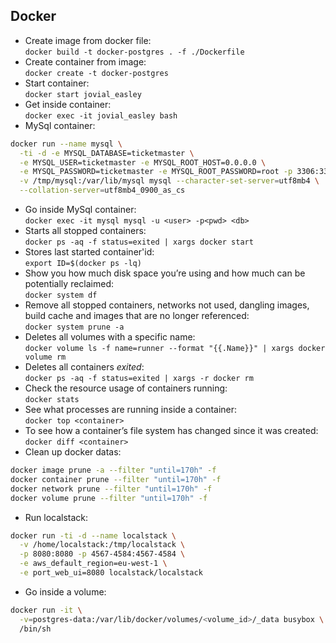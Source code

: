 ## Docker
- Create image from docker file:  
`docker build -t docker-postgres . -f ./Dockerfile`
- Create container from image:  
`docker create -t docker-postgres`
- Start container:  
`docker start jovial_easley`
- Get inside container:  
`docker exec -it jovial_easley bash`
- MySql container:
```bash
docker run --name mysql \
  -ti -d -e MYSQL_DATABASE=ticketmaster \
  -e MYSQL_USER=ticketmaster -e MYSQL_ROOT_HOST=0.0.0.0 \
  -e MYSQL_PASSWORD=ticketmaster -e MYSQL_ROOT_PASSWORD=root -p 3306:3306 \
  -v /tmp/mysql:/var/lib/mysql mysql --character-set-server=utf8mb4 \
  --collation-server=utf8mb4_0900_as_cs
```
- Go inside MySql container:  
`docker exec -it mysql mysql -u <user> -p<pwd> <db>`
- Starts all stopped containers:  
`docker ps -aq -f status=exited | xargs docker start`
- Stores last started container'id:  
`export ID=$(docker ps -lq)`
- Show you how much disk space you’re using and how much can be potentially reclaimed:  
`docker system df`  
- Remove all stopped containers, networks not used, dangling images, build cache and images that are no longer referenced:  
`docker system prune -a`  
- Deletes all volumes with a specific name:  
`docker volume ls -f name=runner --format "{{.Name}}" | xargs docker volume rm`
- Deletes all containers *exited*:  
`docker ps -aq -f status=exited | xargs -r docker rm`
- Check the resource usage of containers running:  
`docker stats`  
- See what processes are running inside a container:  
`docker top <container>`  
- To see how a container’s file system has changed since it was created:  
`docker diff <container>`  
- Clean up docker datas:  
```bash
docker image prune -a --filter "until=170h" -f
docker container prune --filter "until=170h" -f
docker network prune --filter "until=170h" -f
docker volume prune --filter "until=170h" -f
```
- Run localstack:  
```bash
docker run -ti -d --name localstack \
  -v /home/localstack:/tmp/localstack \
  -p 8080:8080 -p 4567-4584:4567-4584 \
  -e aws_default_region=eu-west-1 \
  -e port_web_ui=8080 localstack/localstack
```
- Go inside a volume:  
```bash
docker run -it \
  -v=postgres-data:/var/lib/docker/volumes/<volume_id>/_data busybox \
  /bin/sh
```

